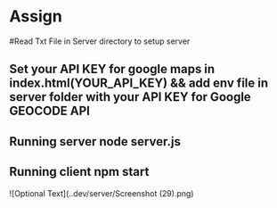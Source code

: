 # Assign


#Read Txt File in Server directory to setup server

## Set your API KEY for google maps in index.html(YOUR_API_KEY)  && add env file in server folder with your API KEY for Google GEOCODE API
## Running server node server.js

## Running client npm start


![Optional Text](..dev/server/Screenshot (29).png)
